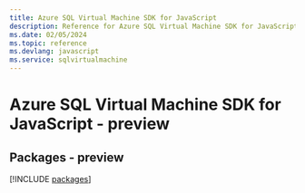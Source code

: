 ```yaml
---
title: Azure SQL Virtual Machine SDK for JavaScript
description: Reference for Azure SQL Virtual Machine SDK for JavaScript
ms.date: 02/05/2024
ms.topic: reference
ms.devlang: javascript
ms.service: sqlvirtualmachine
---
```

# Azure SQL Virtual Machine SDK for JavaScript - preview
## Packages - preview
[!INCLUDE [packages](sql-virtual-machine-index.md)]